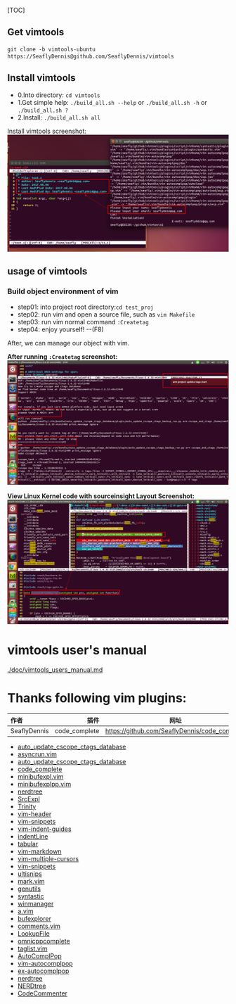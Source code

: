 [TOC]

## Get vimtools
``` shell
git clone -b vimtools-ubuntu https://SeaflyDennis@github.com/SeaflyDennis/vimtools
```

## Install vimtools
- 0.Into directory: `cd vimtools`
- 1.Get simple help: `./build_all.sh --help` or `./build_all.sh -h` or `./build_all.sh ?`
- 2.Install: `./build_all.sh all`

Install vimtools screenshot:
![./screenshots/201708062344-install_vimtools_username_useremail.png](./screenshots/201708062344-install_vimtools_username_useremail.png)

## usage of vimtools

### Build object environment of vim
- step01: into project root directory:`cd test_proj`
- step02: run vim and open a source file, such as `vim Makefile`
- step03: run vim normal command `:Createtag`
- step04: enjoy yourself!    --(F8)

After, we can manage our object with vim.

**After running `:Createtag` screenshot:**
![./screenshots/after_run_Createtag.png](./screenshots/after_run_Createtag.png)

**View Linux Kernel code with sourceinsight Layout Screenshot:**
![./screenshots/vimtools-ubuntu-sourceinsight-kernel-screenshot.png](./screenshots/vimtools-ubuntu-sourceinsight-kernel-screenshot.png)

# vimtools user's manual

[./doc/vimtools_users_manual.md](https://github.com/SeaflyDennis/vimtools/blob/vimtools-ubuntu/doc/vimtools_users_manual.md)


# Thanks following vim plugins:

|作者			|插件			|网址					|
|  :-------		|-------:			|:-------:				|
|SeaflyDennis|code_complete|https://github.com/SeaflyDennis/code_complete|

- [auto_update_cscope_ctags_database](https://github.com/haolongzhangm/auto_update_cscope_ctags_database)
- [asyncrun.vim](https://github.com/skywind3000/asyncrun.vim)
- [auto_update_cscope_ctags_database](https://github.com/SeaflyDennis/auto_update_cscope_ctags_database)
- [code_complete](https://github.com/SeaflyDennis/code_complete)
- [minibufexpl.vim](https://github.com/fholgado/minibufexpl.vim)
- [minibufexplpp.vim](https://github.com/vim-scripts/minibufexplorerpp/blob/master/plugin/minibufexplpp.vim)
- [nerdtree](https://github.com/scrooloose/nerdtree)
- [SrcExpl](https://github.com/wesleyche/SrcExpl)
- [Trinity](https://github.com/wesleyche/Trinity)
- [vim-header](https://github.com/alpertuna/vim-header)
- [vim-snippets](https://github.com/honza/vim-snippets)
- [vim-indent-guides](https://github.com/nathanaelkane/vim-indent-guides)
- [indentLine](https://github.com/Yggdroot/indentLine)
- [tabular](https://github.com/godlygeek/tabular)
- [vim-markdown](https://github.com/plasticboy/vim-markdown)
- [vim-multiple-cursors](https://github.com/terryma/vim-multiple-cursors)
- [vim-snippets](https://github.com/honza/vim-snippets)
- [ultisnips](https://github.com/SirVer/ultisnips)
- [mark.vim](https://github.com/Tuxdude/mark.vim)
- [genutils](https://github.com/vim-scripts/genutils)
- [syntastic](https://github.com/vim-syntastic/syntastic)
- [winmanager](https://github.com/vim-scripts/winmanager--Fox)
- [a.vim](https://github.com/csliu/a.vim)
- [bufexplorer](https://github.com/jlanzarotta/bufexplorer)
- [comments.vim](https://github.com/sudar/comments.vim)
- [LookupFile](https://github.com/vim-scripts/lookupfile)
- [omnicppcomplete](https://github.com/vim-scripts/OmniCppComplete)
- [taglist.vim](https://github.com/vim-scripts/taglist.vim)
- [AutoComplPop](https://github.com/vim-scripts/AutoComplPop)
- [vim-autocomplpop](https://github.com/othree/vim-autocomplpop)
- [ex-autocomplpop](https://github.com/exvim/ex-autocomplpop)
- [nerdtree](https://github.com/scrooloose/nerdtree)
- [NERDtree](http://www.vim.org/scripts/script.php?script_id=1658)
- [CodeCommenter](http://www.vim.org/scripts/script.php?script_id=3941)
